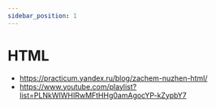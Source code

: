 ```yaml
---
sidebar_position: 1
---
```


# HTML

- https://practicum.yandex.ru/blog/zachem-nuzhen-html/
- https://www.youtube.com/playlist?list=PLNkWIWHIRwMFtHHg0amAgocYP-kZypbY7


